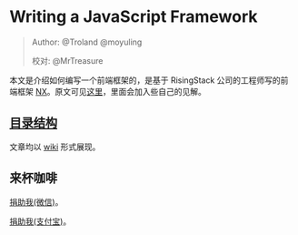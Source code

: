 # Writing a JavaScript Framework

> Author: @Troland  @moyuling
>
> 校对: @MrTreasure

本文是介绍如何编写一个前端框架的，是基于 RisingStack 公司的工程师写的前端框架 [NX](https://nx-framework.com/)。原文可见[这里](https://blog.risingstack.com/writing-a-javascript-framework-project-structuring/)，里面会加入些自己的见解。

## [目录结构](https://github.com/Troland/writing-a-javascript-framework/wiki)

文章均以 [wiki](https://github.com/Troland/writing-a-javascript-framework/wiki) 形式展现。

## 来杯咖啡

[捐助我(微信)](https://user-images.githubusercontent.com/1475173/39087420-419a67e6-45d3-11e8-894a-1db42f6b8733.png)。

[捐助我(支付宝)](https://user-images.githubusercontent.com/1475173/39087436-8df386ae-45d3-11e8-97e3-4595b2297d96.png)。
